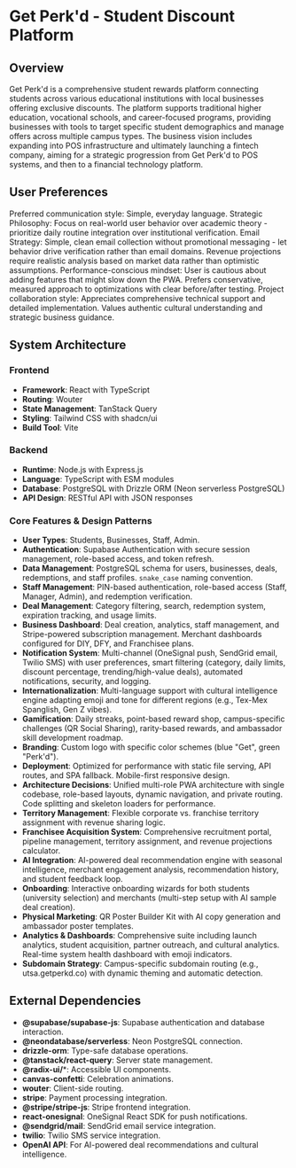 # Get Perk'd - Student Discount Platform

## Overview
Get Perk'd is a comprehensive student rewards platform connecting students across various educational institutions with local businesses offering exclusive discounts. The platform supports traditional higher education, vocational schools, and career-focused programs, providing businesses with tools to target specific student demographics and manage offers across multiple campus types. The business vision includes expanding into POS infrastructure and ultimately launching a fintech company, aiming for a strategic progression from Get Perk'd to POS systems, and then to a financial technology platform.

## User Preferences
Preferred communication style: Simple, everyday language.
Strategic Philosophy: Focus on real-world user behavior over academic theory - prioritize daily routine integration over institutional verification.
Email Strategy: Simple, clean email collection without promotional messaging - let behavior drive verification rather than email domains.
Revenue projections require realistic analysis based on market data rather than optimistic assumptions.
Performance-conscious mindset: User is cautious about adding features that might slow down the PWA. Prefers conservative, measured approach to optimizations with clear before/after testing.
Project collaboration style: Appreciates comprehensive technical support and detailed implementation. Values authentic cultural understanding and strategic business guidance.

## System Architecture

### Frontend
- **Framework**: React with TypeScript
- **Routing**: Wouter
- **State Management**: TanStack Query
- **Styling**: Tailwind CSS with shadcn/ui
- **Build Tool**: Vite

### Backend
- **Runtime**: Node.js with Express.js
- **Language**: TypeScript with ESM modules
- **Database**: PostgreSQL with Drizzle ORM (Neon serverless PostgreSQL)
- **API Design**: RESTful API with JSON responses

### Core Features & Design Patterns
- **User Types**: Students, Businesses, Staff, Admin.
- **Authentication**: Supabase Authentication with secure session management, role-based access, and token refresh.
- **Data Management**: PostgreSQL schema for users, businesses, deals, redemptions, and staff profiles. `snake_case` naming convention.
- **Staff Management**: PIN-based authentication, role-based access (Staff, Manager, Admin), and redemption verification.
- **Deal Management**: Category filtering, search, redemption system, expiration tracking, and usage limits.
- **Business Dashboard**: Deal creation, analytics, staff management, and Stripe-powered subscription management. Merchant dashboards configured for DIY, DFY, and Franchisee plans.
- **Notification System**: Multi-channel (OneSignal push, SendGrid email, Twilio SMS) with user preferences, smart filtering (category, daily limits, discount percentage, trending/high-value deals), automated notifications, security, and logging.
- **Internationalization**: Multi-language support with cultural intelligence engine adapting emoji and tone for different regions (e.g., Tex-Mex Spanglish, Gen Z vibes).
- **Gamification**: Daily streaks, point-based reward shop, campus-specific challenges (QR Social Sharing), rarity-based rewards, and ambassador skill development roadmap.
- **Branding**: Custom logo with specific color schemes (blue "Get", green "Perk'd").
- **Deployment**: Optimized for performance with static file serving, API routes, and SPA fallback. Mobile-first responsive design.
- **Architecture Decisions**: Unified multi-role PWA architecture with single codebase, role-based layouts, dynamic navigation, and private routing. Code splitting and skeleton loaders for performance.
- **Territory Management**: Flexible corporate vs. franchise territory assignment with revenue sharing logic.
- **Franchisee Acquisition System**: Comprehensive recruitment portal, pipeline management, territory assignment, and revenue projections calculator.
- **AI Integration**: AI-powered deal recommendation engine with seasonal intelligence, merchant engagement analysis, recommendation history, and student feedback loop.
- **Onboarding**: Interactive onboarding wizards for both students (university selection) and merchants (multi-step setup with AI sample deal creation).
- **Physical Marketing**: QR Poster Builder Kit with AI copy generation and ambassador poster templates.
- **Analytics & Dashboards**: Comprehensive suite including launch analytics, student acquisition, partner outreach, and cultural analytics. Real-time system health dashboard with emoji indicators.
- **Subdomain Strategy**: Campus-specific subdomain routing (e.g., utsa.getperkd.co) with dynamic theming and automatic detection.

## External Dependencies

- **@supabase/supabase-js**: Supabase authentication and database interaction.
- **@neondatabase/serverless**: Neon PostgreSQL connection.
- **drizzle-orm**: Type-safe database operations.
- **@tanstack/react-query**: Server state management.
- **@radix-ui/***: Accessible UI components.
- **canvas-confetti**: Celebration animations.
- **wouter**: Client-side routing.
- **stripe**: Payment processing integration.
- **@stripe/stripe-js**: Stripe frontend integration.
- **react-onesignal**: OneSignal React SDK for push notifications.
- **@sendgrid/mail**: SendGrid email service integration.
- **twilio**: Twilio SMS service integration.
- **OpenAI API**: For AI-powered deal recommendations and cultural intelligence.
